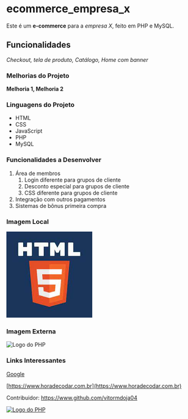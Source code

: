 # ecommerce_empresa_x
Este é um **e-commerce** para a *empresa X*, feito em PHP e MySQL.

## Funcionalidades

_Checkout, tela de produto, Catálogo, Home com banner_

### Melhorias do Projeto

__Melhoria 1, Melhoria 2__

### Linguagens do Projeto

* HTML
* CSS
* JavaScript
* PHP
* MySQL

### Funcionalidades a Desenvolver

1. Área de membros
    1. Login diferente para grupos de cliente
    2. Desconto especial para grupos de cliente
    3. CSS diferente para grupos de cliente
2. Integração com outros pagamentos
3. Sistemas de bônus primeira compra

### Imagem Local

![Logo do Html](html.jpeg)

### Imagem Externa

![Logo do PHP](https://www.site.pt/wp-content/uploads/2022/01/o-que-e-php-845x480.jpg)

### Links Interessantes

[Google](https://www.google.com)

[https://www.horadecodar.com.br](https://www.horadecodar.com.br)

Contribuidor: https://www.github.com/vitormdoja04

[![Logo do PHP](https://www.site.pt/wp-content/uploads/2022/01/o-que-e-php-845x480.jpg)](https://www.site.pt/wp-content/uploads/2022/01/)